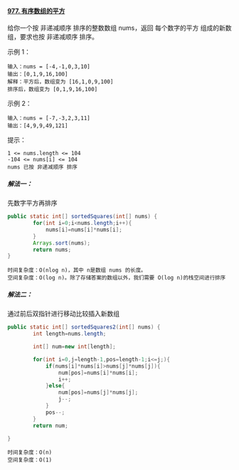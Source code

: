 #### [977. 有序数组的平方](https://leetcode-cn.com/problems/squares-of-a-sorted-array/)

给你一个按 非递减顺序 排序的整数数组 nums，返回 每个数字的平方 组成的新数组，要求也按 非递减顺序 排序。

示例 1：

```
输入：nums = [-4,-1,0,3,10]
输出：[0,1,9,16,100]
解释：平方后，数组变为 [16,1,0,9,100]
排序后，数组变为 [0,1,9,16,100]
```

示例 2：

```
输入：nums = [-7,-3,2,3,11]
输出：[4,9,9,49,121]
```


提示：

```
1 <= nums.length <= 104
-104 <= nums[i] <= 104
nums 已按 非递减顺序 排序
```

##### 解法一：

先数字平方再排序

```java
public static int[] sortedSquares(int[] nums) {
        for(int i=0;i<nums.length;i++){
            nums[i]=nums[i]*nums[i];
        }
        Arrays.sort(nums);
        return nums;
}
```

```
时间复杂度：O(nlog n)，其中 n是数组 nums 的长度。
空间复杂度：O(log n)。除了存储答案的数组以外，我们需要 O(log n)的栈空间进行排序
```

##### 解法二：

通过前后双指针进行移动比较插入新数组

```java
public static int[] sortedSquares2(int[] nums) {
        int length=nums.length;

        int[] num=new int[length];

        for(int i=0,j=length-1,pos=length-1;i<=j;){
            if(nums[i]*nums[i]>nums[j]*nums[j]){
                num[pos]=nums[i]*nums[i];
                i++;
            }else{
                num[pos]=nums[j]*nums[j];
                j--;
            }
            pos--;
        }
        return num;

}
```

```
时间复杂度：O(n)
空间复杂度：O(1)
```

